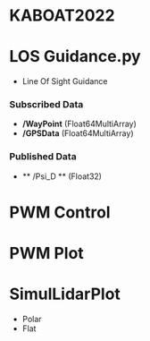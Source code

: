 # KABOAT2022

# LOS Guidance.py
* Line Of Sight Guidance
### Subscribed Data
- **/WayPoint** (Float64MultiArray)
- **/GPSData** (Float64MultiArray)

### Published Data
- ** /Psi_D ** (Float32)

# PWM Control

# PWM Plot

# SimulLidarPlot
* Polar
* Flat
